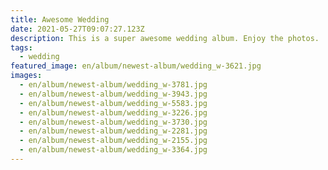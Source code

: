 ```yaml
---
title: Awesome Wedding
date: 2021-05-27T09:07:27.123Z
description: This is a super awesome wedding album. Enjoy the photos.
tags:
  - wedding
featured_image: en/album/newest-album/wedding_w-3621.jpg
images:
  - en/album/newest-album/wedding_w-3781.jpg
  - en/album/newest-album/wedding_w-3943.jpg
  - en/album/newest-album/wedding_w-5583.jpg
  - en/album/newest-album/wedding_w-3226.jpg
  - en/album/newest-album/wedding_w-3730.jpg
  - en/album/newest-album/wedding_w-2281.jpg
  - en/album/newest-album/wedding_w-2155.jpg
  - en/album/newest-album/wedding_w-3364.jpg
---
```

